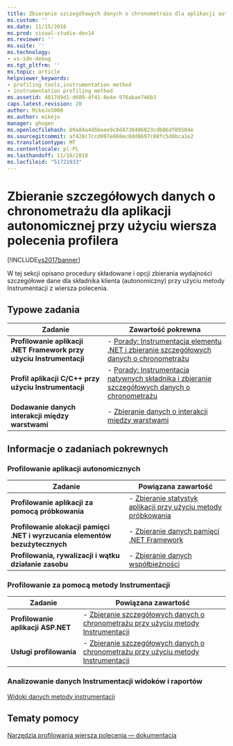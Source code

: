 ```yaml
---
title: Zbieranie szczegółowych danych o chronometrażu dla aplikacji autonomicznej przy użyciu wiersza polecenia Profiler | Dokumentacja firmy Microsoft
ms.custom: ''
ms.date: 11/15/2016
ms.prod: visual-studio-dev14
ms.reviewer: ''
ms.suite: ''
ms.technology:
- vs-ide-debug
ms.tgt_pltfrm: ''
ms.topic: article
helpviewer_keywords:
- profiling tools,instrumentation method
- instrumentation profiling method
ms.assetid: 4017d9d1-d609-4f41-8e4e-976abae746b3
caps.latest.revision: 20
author: MikeJo5000
ms.author: mikejo
manager: ghogen
ms.openlocfilehash: b9a84a4dbbeee9c8d4738406023cdb86df09504e
ms.sourcegitcommit: af428c7ccd007e668ec0dd8697c88fc5d8bca1e2
ms.translationtype: MT
ms.contentlocale: pl-PL
ms.lasthandoff: 11/16/2018
ms.locfileid: "51721933"
---
```

# <a name="collecting-detailed-timing-data-for-a-stand-alone-application-by-using-the-profiler-command-line"></a>Zbieranie szczegółowych danych o chronometrażu dla aplikacji autonomicznej przy użyciu wiersza polecenia profilera
[!INCLUDE[vs2017banner](../includes/vs2017banner.md)]

W tej sekcji opisano procedury składowane i opcji zbierania wydajności szczegółowe dane dla składnika klienta (autonomiczny) przy użyciu metody Instrumentacji z wiersza polecenia.  
  
## <a name="common-tasks"></a>Typowe zadania  
  
|Zadanie|Zawartość pokrewna|  
|----------|---------------------|  
|**Profilowanie aplikacji .NET Framework przy użyciu Instrumentacji**|-   [Porady: Instrumentacja elementu .NET i zbieranie szczegółowych danych o chronometrażu](../profiling/how-to-instrument-a-stand-alone-dotnet-framework-component-and-collect-timing-data-with-the-profiler-from-the-command-line.md)|  
|**Profil aplikacji C/C++ przy użyciu Instrumentacji**|-   [Porady: Instrumentacja natywnych składnika i zbieranie szczegółowych danych o chronometrażu](../profiling/how-to-instrument-a-native-stand-alone-component-and-collect-timing-data-with-the-profiler-from-the-command-line.md)|  
|**Dodawanie danych interakcji między warstwami**|-   [Zbieranie danych o interakcji między warstwami](../profiling/adding-tier-interaction-data-from-the-command-line.md)|  
  
## <a name="related-tasks"></a>Informacje o zadaniach pokrewnych  
  
### <a name="profiling-stand-alone-applications"></a>Profilowanie aplikacji autonomicznych  
  
|Zadanie|Powiązana zawartość|  
|----------|---------------------|  
|**Profilowanie aplikacji za pomocą próbkowania**|-   [Zbieranie statystyk aplikacji przy użyciu metody próbkowania](../profiling/collecting-application-statistics-for-stand-alone-applications-by-using-the-profiler-command-line.md)|  
|**Profilowanie alokacji pamięci .NET i wyrzucania elementów bezużytecznych**|-   [Zbieranie danych pamięci .NET Framework](../profiling/collecting-dotnet-framework-memory-data-for-stand-alone-applications-by-using-the-profiler-command-line.md)|  
|**Profilowania, rywalizacji i wątku działanie zasobu**|-   [Zbieranie danych współbieżności](../profiling/collecting-concurrency-data-for-stand-alone-applications-by-using-the-profiler-command-line.md)|  
  
### <a name="profiling-by-using-the-instrumentation-method"></a>Profilowanie za pomocą metody Instrumentacji  
  
|Zadanie|Powiązana zawartość|  
|----------|---------------------|  
|**Profilowanie aplikacji ASP.NET**|-   [Zbieranie szczegółowych danych o chronometrażu przy użyciu metody Instrumentacji](../profiling/collecting-detailed-timing-data-for-an-aspnet-web-application-using-the-profiler-instrumentation-method-from-the-command-line.md)|  
|**Usługi profilowania**|-   [Zbieranie szczegółowych danych o chronometrażu przy użyciu metody Instrumentacji](../profiling/collecting-detailed-timing-data-for-services-by-using-the-instrumentation-method-from-the-profiler-command-line.md)|  
  
### <a name="analyzing-instrumentation-data-views-and-reports"></a>Analizowanie danych Instrumentacji widoków i raportów  
 [Widoki danych metody instrumentacji](../profiling/instrumentation-method-data-views.md)  
  
## <a name="reference"></a>Tematy pomocy  
 [Narzędzia profilowania wiersza polecenia — dokumentacja](../profiling/command-line-profiling-tools-reference.md)



